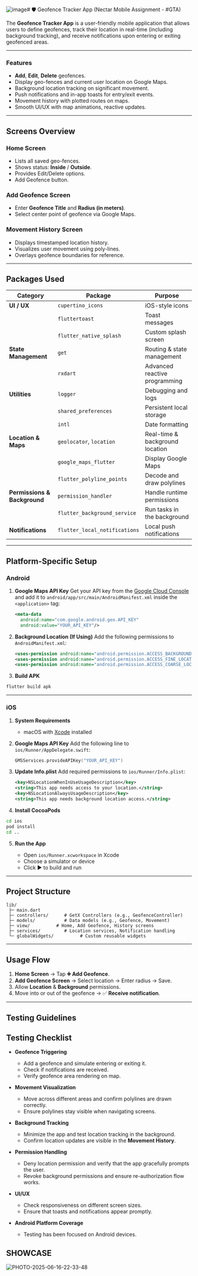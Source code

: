 ![image](https://github.com/user-attachments/assets/116df031-6448-45af-8095-eedc904807f4)# 🛡️ Geofence Tracker App (Nectar Mobile Assignment - #GTA)

The **Geofence Tracker App** is a user-friendly mobile application that allows users to define geofences, track their location in real-time (including background tracking), and receive notifications upon entering or exiting geofenced areas.

---

### Features

*  **Add**,  **Edit**, **Delete** geofences.
*  Display geo-fences and current user location on Google Maps.
*  Background location tracking on significant movement.
*  Push notifications and in-app toasts for entry/exit events.
*  Movement history with plotted routes on maps.
*  Smooth UI/UX with map animations, reactive updates.

---

## Screens Overview

###  Home Screen

* Lists all saved geo-fences.
* Shows status: **Inside** / **Outside**.
* Provides Edit/Delete options.
* Add Geofence button.

###  Add Geofence Screen

* Enter **Geofence Title** and **Radius (in meters)**.
* Select center point of geofence via Google Maps.

###  Movement History Screen

* Displays timestamped location history.
* Visualizes user movement using poly-lines.
* Overlays geofence boundaries for reference.

---

## Packages Used

| Category                     | Package                       | Purpose                         |
| ---------------------------- | ----------------------------- | ------------------------------- |
| **UI / UX**                  | `cupertino_icons`             | iOS-style icons                 |
|                              | `fluttertoast`                | Toast messages                  |
|                              | `flutter_native_splash`       | Custom splash screen            |
| **State Management**         | `get`                         | Routing & state management      |
|                              | `rxdart`                      | Advanced reactive programming   |
| **Utilities**                | `logger`                      | Debugging and logs              |
|                              | `shared_preferences`          | Persistent local storage        |
|                              | `intl`                        | Date formatting                 |
| **Location & Maps**          | `geolocator`, `location`      | Real-time & background location |
|                              | `google_maps_flutter`         | Display Google Maps             |
|                              | `flutter_polyline_points`     | Decode and draw polylines       |
| **Permissions & Background** | `permission_handler`          | Handle runtime permissions      |
|                              | `flutter_background_service`  | Run tasks in the background     |
| **Notifications**            | `flutter_local_notifications` | Local push notifications        |

---

## Platform-Specific Setup

###  Android

1. **Google Maps API Key**
   Get your API key from the [Google Cloud Console](https://console.cloud.google.com/) and add it to `android/app/src/main/AndroidManifest.xml` inside the `<application>` tag:

   ```xml
   <meta-data
     android:name="com.google.android.geo.API_KEY"
     android:value="YOUR_API_KEY"/>
   ```

2. **Background Location (If Using)**
   Add the following permissions to `AndroidManifest.xml`:

   ```xml
   <uses-permission android:name="android.permission.ACCESS_BACKGROUND_LOCATION" />
   <uses-permission android:name="android.permission.ACCESS_FINE_LOCATION" />
   <uses-permission android:name="android.permission.ACCESS_COARSE_LOCATION" />
   ```

3. **Build APK**

```bash
flutter build apk
```

---

###  iOS

1. **System Requirements**

    * macOS with [Xcode](https://developer.apple.com/xcode/) installed

2. **Google Maps API Key**
   Add the following line to `ios/Runner/AppDelegate.swift`:

   ```swift
   GMSServices.provideAPIKey("YOUR_API_KEY")
   ```

3. **Update Info.plist**
   Add required permissions to `ios/Runner/Info.plist`:

   ```xml
   <key>NSLocationWhenInUseUsageDescription</key>
   <string>This app needs access to your location.</string>
   <key>NSLocationAlwaysUsageDescription</key>
   <string>This app needs background location access.</string>
   ```

4. **Install CocoaPods**

```bash
cd ios
pod install
cd ..
```

5. **Run the App**

    * Open `ios/Runner.xcworkspace` in Xcode
    * Choose a simulator or device
    * Click ▶️ to build and run

---

##  Project Structure

```
lib/
 ├─ main.dart
 ├─ controllers/      # GetX Controllers (e.g., GeofenceController)
 ├─ models/           # Data models (e.g., Geofence, Movement)
 ├─ view/          # Home, Add Geofence, History screens
 ├─ services/         # Location services, Notification handling
 └─ globalWidgets/          # Custom reusable widgets
```

---

##  Usage Flow

1. **Home Screen** → Tap **➕ Add Geofence**.
2. **Add Geofence Screen** → Select location → Enter radius → Save.
3. Allow **Location** & **Background** permissions.
4. Move into or out of the geofence → ✅ **Receive notification**.

---


## Testing Guidelines

##  Testing Checklist

* **Geofence Triggering**

    * Add a geofence and simulate entering or exiting it.
    * Check if notifications are received.
    * Verify geofence area rendering on map.

* **Movement Visualization**

    * Move across different areas and confirm polylines are drawn correctly.
    * Ensure polylines stay visible when navigating screens.

* **Background Tracking**

    * Minimize the app and test location tracking in the background.
    * Confirm location updates are visible in the **Movement History**.

* **Permission Handling**

    * Deny location permission and verify that the app gracefully prompts the user.
    * Revoke background permissions and ensure re-authorization flow works.

* **UI/UX**

    * Check responsiveness on different screen sizes.
    * Ensure that toasts and notifications appear promptly.

* **Android Platform Coverage**

    * Testing has been focused on Android devices.
 
## SHOWCASE
![PHOTO-2025-06-16-22-33-48](https://github.com/user-attachments/assets/cce78429-5f6d-4537-bba9-477772e83933)



